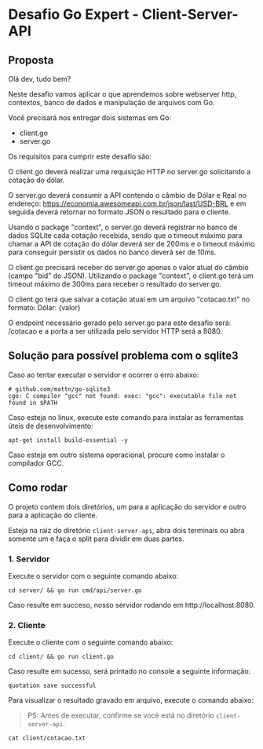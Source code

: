 # Desafio Go Expert - Client-Server-API

## Proposta

Olá dev, tudo bem?
 
Neste desafio vamos aplicar o que aprendemos sobre webserver http, contextos,
banco de dados e manipulação de arquivos com Go.
 
Você precisará nos entregar dois sistemas em Go:
- client.go
- server.go
 
Os requisitos para cumprir este desafio são:
 
O client.go deverá realizar uma requisição HTTP no server.go solicitando a cotação do dólar.
 
O server.go deverá consumir a API contendo o câmbio de Dólar e Real no endereço: https://economia.awesomeapi.com.br/json/last/USD-BRL e em seguida deverá retornar no formato JSON o resultado para o cliente.
 
Usando o package "context", o server.go deverá registrar no banco de dados SQLite cada cotação recebida, sendo que o timeout máximo para chamar a API de cotação do dólar deverá ser de 200ms e o timeout máximo para conseguir persistir os dados no banco deverá ser de 10ms.
 
O client.go precisará receber do server.go apenas o valor atual do câmbio (campo "bid" do JSON). Utilizando o package "context", o client.go terá um timeout máximo de 300ms para receber o resultado do server.go.
 
O client.go terá que salvar a cotação atual em um arquivo "cotacao.txt" no formato: Dólar: {valor}
 
O endpoint necessário gerado pelo server.go para este desafio será: /cotacao e a porta a ser utilizada pelo servidor HTTP será a 8080.

## Solução para possível problema com o sqlite3

Caso ao tentar executar o servidor e ocorrer o erro abaixo:

```
# github.com/mattn/go-sqlite3
cgo: C compiler "gcc" not found: exec: "gcc": executable file not found in $PATH
```

Caso esteja no linux, execute este comando para instalar as ferramentas úteis de desenvolvimento:

```
apt-get install build-essential -y
```

Caso esteja em outro sistema operacional, procure como instalar o compilador GCC.

## Como rodar

O projeto contem dois diretórios, um para a aplicação do servidor e outro para a aplicação do cliente.

Esteja na raiz do diretório `client-server-api`, abra dois terminais ou abra somente um e faça o split para dividir em duas partes.

### 1. Servidor

Execute o servidor com o seguinte comando abaixo:

```
cd server/ && go run cmd/api/server.go
```

Caso resulte em succeso, nosso servidor rodando em http://localhost:8080.

### 2. Cliente

Execute o cliente com o seguinte comando abaixo:

```
cd client/ && go run client.go
```

Caso resulte em sucesso, será printado no console a seguinte informação:

```
quotation save successful
```

Para visualizar o resultado gravado em arquivo, execute o comando abaixo:
> PS: Antes de executar, confirme se você está no diretório `client-server-api`.

```
cat client/cotacao.txt
```